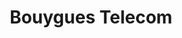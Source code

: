 ---
title: "Bouygues Telecom"
url: /charleville-mezieres/bouygues-telecom/
shop: téléphone portable
---